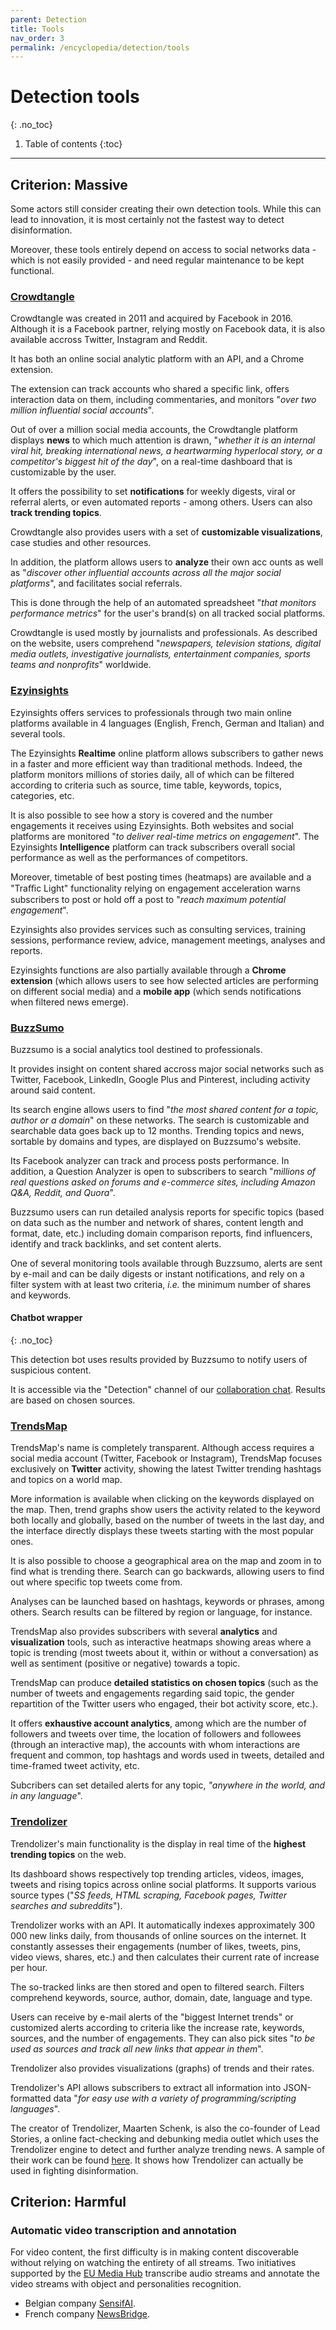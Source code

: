 ```yaml
---
parent: Detection
title: Tools
nav_order: 3
permalink: /encyclopedia/detection/tools
---
```


# Detection tools
{: .no_toc}

1. Table of contents
{:toc}

- - -


## Criterion: Massive

Some actors still consider creating their own detection tools.
While this can lead to innovation, it is most certainly not the fastest way to detect disinformation.

Moreover, these tools entirely depend on access to social networks data - which is not easily  provided - and need regular maintenance to be kept functional.

### [Crowdtangle](https://www.crowdtangle.com/)

Crowdtangle was created in 2011 and acquired by Facebook in 2016. Although it is a Facebook partner, relying mostly on Facebook data, it is also available accross Twitter, Instagram and Reddit.

It has both an online social analytic platform with an API, and a Chrome extension.

The extension can track accounts who shared a specific link, offers interaction data on them, including commentaries, and monitors "_over two million influential social accounts_".

Out of over a million social media accounts, the Crowdtangle platform displays **news** to which much attention is drawn, "_whether it is an internal viral hit, breaking international news, a heartwarming hyperlocal story, or a competitor's biggest hit of the day_", on a real-time dashboard that is customizable by the user.

It offers the possibility to set **notifications** for weekly digests, viral or referral alerts, or even automated reports - among others. Users can also **track trending topics**.

Crowdtangle also provides users with a set of **customizable visualizations**, case studies and other resources.

In addition, the platform allows users to **analyze** their own acc
ounts as well as "_discover other influential accounts across all the major social platforms_", and facilitates social referrals.

This is done through the help of an automated spreadsheet "_that monitors performance metrics_" for the user's brand(s) on all tracked social platforms.

Crowdtangle is used mostly by journalists and professionals. As described on the website, users comprehend "_newspapers, television stations, digital media outlets, investigative journalists, entertainment companies, sports teams and nonprofits_" worldwide.

### [Ezyinsights](https://ezyinsights.com/)

Ezyinsights offers services to professionals through two main online platforms available in 4 languages (English, French, German and Italian) and several tools.

The Ezyinsights **Realtime** online platform allows subscribers to gather news in a faster and more efficient way than traditional methods. Indeed, the platform monitors millions of stories daily, all of which can be filtered according to criteria such as source, time table, keywords, topics, categories, etc.

It is also possible to see how a story is covered and the number engagements it receives using Ezyinsights. Both websites and social platforms are monitored "_to deliver real-time metrics on engagement_". The Ezyinsights **Intelligence** platform can track subscribers overall social performance as well as the performances of competitors.

Moreover, timetable of best posting times (heatmaps) are available and a "Traﬃc Light" functionality relying on engagement acceleration warns subscribers to post or hold off a post to "_reach maximum potential engagement_".

Ezyinsights also provides services such as consulting services, training sessions, performance review, advice, management meetings, analyses and reports.

Ezyinsights functions are also partially available through a **Chrome extension** (which allows users to see how selected articles are performing on different social media) and a **mobile app** (which sends notifications when filtered news emerge).


### [BuzzSumo](https://buzzsumo.com/)

<!-- move to top -->

Buzzsumo is a social analytics tool destined to professionals.

It provides insight on content shared accross major social networks such as Twitter, Facebook, LinkedIn, Google Plus and Pinterest, including activity around said content.

Its search engine allows users to find "_the most shared content for a topic, author or a domain_" on these networks. The search is customizable and searchable data goes back up to 12 months. Trending topics and news, sortable by domains and types, are displayed on Buzzsumo's website.

Its Facebook analyzer can track and process posts performance. In addition, a Question Analyzer is open to subscribers to search "_millions of real questions asked on forums and e-commerce sites, including Amazon Q&A, Reddit, and Quora_".

Buzzsumo users can run detailed analysis reports for specific topics (based on data such as the number and network of shares, content length and format, date, etc.) including  domain comparison reports, find influencers, identify and track backlinks, and set content alerts.

One of several monitoring tools available through Buzzsumo, alerts are sent by e-mail and can be daily digests or instant notifications, and rely on a filter system with at least two criteria, _i.e._ the minimum number of shares and keywords.

#### Chatbot wrapper
{: .no_toc}

This detection bot uses results provided by Buzzsumo to notify users of suspicious content.

It is accessible via the "Detection" channel of our [collaboration chat](/collaborate). Results are based on chosen sources.

<!-- add a screenshot -->


### [TrendsMap](https://www.trendsmap.com/)

TrendsMap's name is completely transparent. Although access requires a social media account (Twitter, Facebook or Instagram), TrendsMap focuses exclusively on **Twitter** activity, showing the latest Twitter trending hashtags and topics on a world map.

More information is available when clicking on the keywords displayed on the map. Then, trend graphs show users the activity related to the keyword both locally and globally, based on the number of tweets in the last day, and the interface directly displays these tweets starting with the most popular ones.

It is also possible to choose a geographical area on the map and zoom in to find what is trending there. Search can go backwards, allowing users to find out where specific top tweets come from.

Analyses can be launched based on hashtags, keywords or phrases, among others. Search results can be filtered by region or language, for instance.

TrendsMap also provides subscribers with several **analytics** and **visualization** tools, such as interactive heatmaps showing areas where a topic is trending (most tweets about it, within or without a conversation) as well as sentiment (positive or negative) towards a topic.

TrendsMap can produce **detailed statistics on chosen topics** (such as the number of tweets and engagements regarding said topic, the gender repartition of the Twitter users who engaged, their bot activity score, etc.).

It offers **exhaustive account analytics**, among which are the number of followers and tweets over time, the location of followers and followees (through an interactive map), the accounts with whom interactions are frequent and common, top hashtags and words used in tweets, detailed and time-framed tweet activity, etc.

Subcribers can set detailed alerts for any topic, _"anywhere in the world, and in any language_".


### [Trendolizer](http://www.trendolizer.com/)

Trendolizer's main functionality is the display in real time of the **highest trending topics** on the web.

Its dashboard shows respectively top trending articles, videos, images, tweets and rising topics across online social platforms. It supports various source types ("_SS feeds, HTML scraping, Facebook pages, Twitter searches and subreddits_").

Trendolizer works with an API. It automatically indexes approximately 300 000 new links daily, from thousands of online sources on the internet. It constantly assesses their engagements (number of likes, tweets, pins, video views, shares, etc.) and then calculates their current rate of increase per hour.

The so-tracked links are then stored and open to filtered search. Filters comprehend keywords, source, author, domain, date, language and type.

Users can receive by e-mail alerts of the "biggest Internet trends" or customized alerts according to criteria like the increase rate, keywords, sources, and the number of engagements. They can also pick sites "_to be used as sources and track all new links that appear in them_".

Trendolizer also provides visualizations (graphs) of trends and their rates.

Trendolizer's API allows subscribers to extract all information into JSON-formatted data "_for easy use with a variety of programming/scripting languages_".

The creator of Trendolizer, Maarten Schenk, is also the co-founder of Lead Stories, a online fact-checking and debunking media outlet which uses the Trendolizer engine to detect and further analyze trending news. A sample of their work can be found [here](https://hoax-alert.leadstories.com/3470102-how-a-tattoo-led-us-to-the-macedonian-trucker-delivering-loads-of-fake-news-to-the-internet.html). It shows how Trendolizer can actually be used in fighting disinformation.


## Criterion: Harmful

### Automatic video transcription and annotation

For video content, the first difficulty is in making content discoverable without relying on watching the entirety of all streams. Two initiatives supported by the [EU Media Hub](http://www.europarl.europa.eu/stoa/en/media-hub) transcribe audio streams and annotate the video streams with object and personalities recognition.

- Belgian company [SensifAI](https://sensifai.com).
- French company [NewsBridge](https://www.newsbridge.io).
